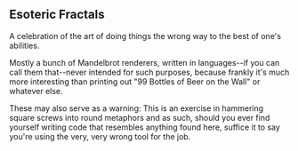 ## Esoteric Fractals ##

A celebration of the art of doing things the wrong way to the best of 
one's abilities.

Mostly a bunch of Mandelbrot renderers, written in languages--if you can call
them that--never intended for such purposes, because frankly it's much more
interesting than printing out "99 Bottles of Beer on the Wall" or whatever else.

These may also serve as a warning: This is an exercise in hammering square 
screws into round metaphors and as such, should you ever find yourself writing 
code that resembles anything found here, suffice it to say you're using the 
very, very wrong tool for the job.
